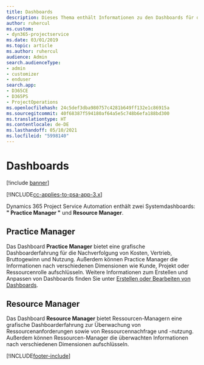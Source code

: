 ```yaml
---
title: Dashboards
description: Dieses Thema enthält Informationen zu den Dashboards für die Berichterstellung, die in Dynamics 365 Project Service Automation enthalten sind.
author: ruhercul
ms.custom:
- dyn365-projectservice
ms.date: 03/01/2019
ms.topic: article
ms.author: ruhercul
audience: Admin
search.audienceType:
- admin
- customizer
- enduser
search.app:
- D365CE
- D365PS
- ProjectOperations
ms.openlocfilehash: 24c5def3dba980757c4281b649ff132e1c86915a
ms.sourcegitcommit: 40f68387f594180af64a5e5c748b6efa188bd300
ms.translationtype: HT
ms.contentlocale: de-DE
ms.lasthandoff: 05/10/2021
ms.locfileid: "5998140"
---
```

# <a name="dashboards"></a>Dashboards

[!include [banner](../includes/psa-now-project-operations.md)]

[!INCLUDE[cc-applies-to-psa-app-3.x](../includes/cc-applies-to-psa-app-3x.md)]

Dynamics 365 Project Service Automation enthält zwei Systemdashboards: **" Practice Manager "** und **Resource Manager**.

## <a name="practice-manager"></a>Practice Manager 

Das Dashboard **Practice Manager** bietet eine grafische Dashboarderfahrung für die Nachverfolgung von Kosten, Vertrieb, Bruttogewinn und Nutzung. Außerdem können Practice Manager die Informationen nach verschiedenen Dimensionen wie Kunde, Projekt oder Ressourcenrolle aufschlüsseln. Weitere Informationen zum Erstellen und Anpassen von Dashboards finden Sie unter [Erstellen oder Bearbeiten von Dashboards](/dynamics365/customerengagement/on-premises/customize/create-edit-dashboards).

## <a name="resource-manager"></a>Resource Manager 

Das Dashboard **Resource Manager** bietet Ressourcen-Managern eine grafische Dashboarderfahrung zur Überwachung von Ressourcenanforderungen sowie von Ressourcennachfrage und -nutzung. Außerdem können Ressourcen-Manager die überwachten Informationen nach verschiedenen Dimensionen aufschlüsseln.


[!INCLUDE[footer-include](../includes/footer-banner.md)]
